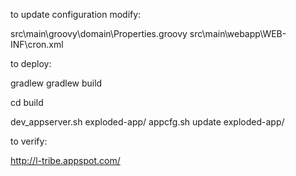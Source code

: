 to update configuration modify:

src\main\groovy\domain\Properties.groovy
src\main\webapp\WEB-INF\cron.xml

to deploy:

gradlew
gradlew build

cd build

dev_appserver.sh exploded-app/
appcfg.sh update exploded-app/

to verify:

http://l-tribe.appspot.com/